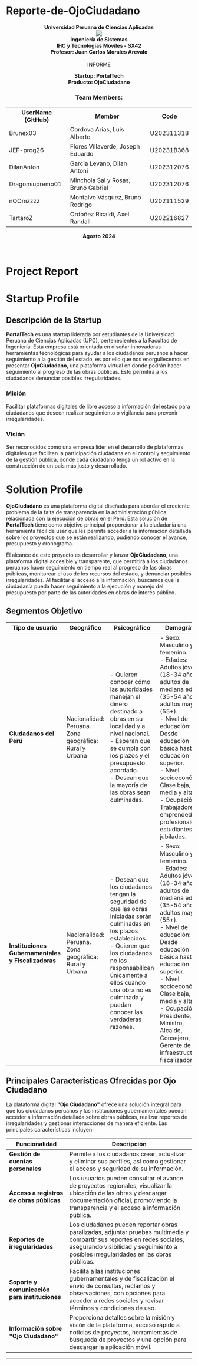 # Reporte-de-OjoCiudadano
<p align="center">
    <strong>Universidad Peruana de Ciencias Aplicadas</strong><br>
    <img src="https://upload.wikimedia.org/wikipedia/commons/f/fc/UPC_logo_transparente.png"></img><br>
    <strong>Ingeniería de Sistemas</strong><br>
    <strong>IHC y Tecnologias Moviles - SX42</strong><br>
    <strong>Profesor: Juan Carlos Morales Arevalo</strong><br>
    <br>INFORME
</p>
<p align="center">
    <strong>Startup: PortalTech </strong><br>
    <strong>Producto: OjoCiudadano </strong>
</p>

<div>
    <h3 align="center">Team Members:</h3>
</div>
<div>
    <table align="center">
        <tr>
            <th style="text-align:center;">UserName (GitHub)</th>
            <th style="text-align:center;">Member</th>
            <th style="text-align:center;">Code</th>
        </tr>
        <tr>
            <td>Brunex03</td>
            <td>Cordova Arias, Luis Alberto</td>
            <td>U202311318</td>
        </tr>
        <tr>
            <td>JEF-prog26</td>
            <td>Flores Villaverde, Joseph Eduardo</td>
            <td>U20231B368</td>
        </tr>
        <tr>
            <td>DilanAnton</td>
            <td>Garcia Levano, Dilan Antoni</td>
            <td>U202312076</td>
        </tr>
        <tr>
            <td>Dragonsupremo01</td>
            <td>Minchola Sal y Rosas, Bruno Gabriel</td>
            <td>U202312076</td>
        </tr>
        <tr>
            <td>nOOmzzzz</td>
            <td>Montalvo Vásquez, Bruno Rodrigo</td>
            <td>U202111529</td>
        </tr>
        <tr>
            <td>TartaroZ</td>
            <td>Ordoñez Ricaldi, Axel Randall</td>
            <td>U202216827</td>
        </tr>
    </table>
</div>

<p align="center">
    <strong>Agosto 2024</strong>
</p>
<br>

# Project Report 
# Startup Profile

## Descripción de la Startup

**PortalTech** es una startup liderada por estudiantes de la Universidad Peruana de Ciencias Aplicadas (UPC), pertenecientes a la Facultad de Ingeniería. Esta empresa está orientada en diseñar innovadoras herramientas tecnológicas para ayudar a los ciudadanos peruanos a hacer seguimiento a la gestión del estado, es por ello que nos enorgullecemos en presentar **OjoCiudadano**, una plataforma virtual en donde podrán hacer seguimiento al progreso de las obras públicas. Esto permitirá a los ciudadanos denunciar posibles irregularidades.

### Misión
Facilitar plataformas digitales de libre acceso a información del estado para ciudadanos que deseen realizar seguimiento o vigilancia para prevenir irregularidades.

### Visión
Ser reconocidos como una empresa líder en el desarrollo de plataformas digitales que faciliten la participación ciudadana en el control y seguimiento de la gestión pública, donde cada ciudadano tenga un rol activo en la construcción de un país más justo y desarrollado.

# Solution Profile

**OjoCiudadano** es una plataforma digital diseñada para abordar el creciente problema de la falta de transparencia en la administración pública relacionada con la ejecución de obras en el Perú. Esta solución de **PortalTech** tiene como objetivo principal proporcionar a la ciudadanía una herramienta fácil de usar que les permita acceder a la información detallada sobre los proyectos que se están realizando, pudiendo conocer el avance, presupuesto y cronograma.

El alcance de este proyecto es desarrollar y lanzar **OjoCiudadano**, una plataforma digital accesible y transparente, que permitirá a los ciudadanos peruanos hacer seguimiento en tiempo real al progreso de las obras públicas, monitorear el uso de los recursos del estado, y denunciar posibles irregularidades. Al facilitar el acceso a la información, buscamos que la ciudadanía pueda hacer seguimiento a la ejecución y manejo del presupuesto por parte de las autoridades en obras de interés público.


## Segmentos Objetivo

| **Tipo de usuario**                                   | **Geográfico**                                              | **Psicográfico**                                                                                                                   | **Demográfico**                                                                                                                                                      |
|-------------------------------------------------------|-------------------------------------------------------------|-------------------------------------------------------------------------------------------------------------------------------------|----------------------------------------------------------------------------------------------------------------------------------------------------------------------|
| **Ciudadanos del Perú**                               | Nacionalidad: Peruana. <br> Zona geográfica: Rural y Urbana | - Quieren conocer cómo las autoridades manejan el dinero destinado a obras en su localidad y a nivel nacional. <br> - Esperan que se cumpla con los plazos y el presupuesto acordado. <br> - Desean que la mayoría de las obras sean culminadas. | - Sexo: Masculino y femenino. <br> - Edades: Adultos jóvenes (18-34 años), adultos de mediana edad (35-54 años) y adultos mayores (55+). <br> - Nivel de educación: Desde educación básica hasta educación superior. <br> - Nivel socioeconómico: Clase baja, media y alta. <br> - Ocupación: Trabajadores, emprendedores, profesionales, estudiantes o jubilados. |
| **Instituciones Gubernamentales y Fiscalizadoras**    | Nacionalidad: Peruana. <br> Zona geográfica: Rural y Urbana | - Desean que los ciudadanos tengan la seguridad de que las obras iniciadas serán culminadas en los plazos establecidos. <br> - Quieren que los ciudadanos no los responsabilicen únicamente a ellos cuando una obra no es culminada y puedan conocer las verdaderas razones. | - Sexo: Masculino y femenino. <br> - Edades: Adultos jóvenes (18-34 años), adultos de mediana edad (35-54 años) y adultos mayores (55+). <br> - Nivel de educación: Desde educación básica hasta educación superior. <br> - Nivel socioeconómico: Clase baja, media y alta. <br> - Ocupación: Presidente, Ministro, Alcalde, Consejero, Gerente de infraestructura y fiscalizador. |


## Principales Características Ofrecidas por Ojo Ciudadano

La plataforma digital **"Ojo Ciudadano"** ofrece una solución integral para que los ciudadanos peruanos y las instituciones gubernamentales puedan acceder a información detallada sobre obras públicas, realizar reportes de irregularidades y gestionar interacciones de manera eficiente. Las principales características incluyen:

| **Funcionalidad**                            | **Descripción**                                                                                                                                                                                                                                              |
|----------------------------------------------|--------------------------------------------------------------------------------------------------------------------------------------------------------------------------------------------------------------------------------------------------------------|
| **Gestión de cuentas personales**            | Permite a los ciudadanos crear, actualizar y eliminar sus perfiles, así como gestionar el acceso y seguridad de su información.                                                                                                               |
| **Acceso a registros de obras públicas**     | Los usuarios pueden consultar el avance de proyectos regionales, visualizar la ubicación de las obras y descargar documentación oficial, promoviendo la transparencia y el acceso a información pública.                                     |
| **Reportes de irregularidades**              | Los ciudadanos pueden reportar obras paralizadas, adjuntar pruebas multimedia y compartir sus reportes en redes sociales, asegurando visibilidad y seguimiento a posibles irregularidades en las obras públicas.                              |
| **Soporte y comunicación para instituciones**| Facilita a las instituciones gubernamentales y de fiscalización el envío de consultas, reclamos y observaciones, con opciones para acceder a redes sociales y revisar términos y condiciones de uso.                                         |
| **Información sobre "Ojo Ciudadano"**        | Proporciona detalles sobre la misión y visión de la plataforma, acceso rápido a noticias de proyectos, herramientas de búsqueda de proyectos y una opción para descargar la aplicación móvil.                                                |

--- 

